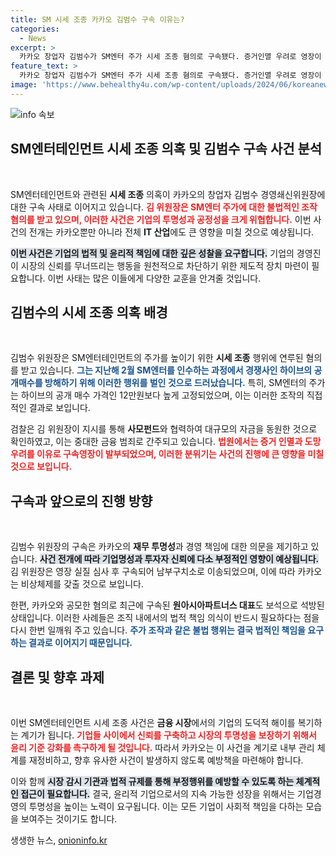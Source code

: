 ```yaml
---
title: SM 시세 조종 카카오 김범수 구속 이유는?
categories:
  - News
excerpt: >
  카카오 창업자 김범수가 SM엔터 주가 시세 조종 혐의로 구속됐다. 증거인멸 우려로 영장이 발부된 가운데, 검찰은 김 위원장의 직접 개입을 추적 중! 카카오의 운명이 어떻게 될지 귀추가 주목된다.
feature_text: >
  카카오 창업자 김범수가 SM엔터 주가 시세 조종 혐의로 구속됐다. 증거인멸 우려로 영장이 발부된 가운데, 검찰은 김 위원장의 직접 개입을 추적 중! 카카오의 운명이 어떻게 될지 귀추가 주목된다.
image: 'https://www.behealthy4u.com/wp-content/uploads/2024/06/koreanews.jpg'
---
```


<p><img src="https://www.behealthy4u.com/wp-content/uploads/2024/06/koreanews.jpg" alt="info 속보" /></p>

<h2 data-ke-size="size26">SM엔터테인먼트 시세 조종 의혹 및 김범수 구속 사건 분석</h2>

<p data-ke-size="size16">&nbsp;</p>

<p>SM엔터테인먼트와 관련된 <strong>시세 조종</strong> 의혹이 카카오의 창업자 김범수 경영쇄신위원장에 대한 구속 사태로 이어지고 있습니다. <b><span style="color: #ee2323;">김 위원장은 SM엔터 주가에 대한 불법적인 조작 혐의를 받고 있으며, 이러한 사건은 기업의 투명성과 공정성을 크게 위협합니다.</span></b> 이번 사건의 전개는 카카오뿐만 아니라 전체 <strong>IT 산업</strong>에도 큰 영향을 미칠 것으로 예상됩니다.</p>

<p><b><span style="background-color: #21538527;">이번 사건은 기업의 법적 및 윤리적 책임에 대한 깊은 성찰을 요구합니다.</span></b> 기업의 경영진이 시장의 신뢰를 무너뜨리는 행동을 원천적으로 차단하기 위한 제도적 장치 마련이 필요합니다. 이번 사태는 많은 이들에게 다양한 교훈을 안겨줄 것입니다.</p>

<h2 data-ke-size="size26">김범수의 시세 조종 의혹 배경</h2>

<p data-ke-size="size16">&nbsp;</p>

<p>김범수 위원장은 SM엔터테인먼트의 주가를 높이기 위한 <strong>시세 조종</strong> 행위에 연루된 혐의를 받고 있습니다. <b><span style="color: #1a5490;">그는 지난해 2월 SM엔터를 인수하는 과정에서 경쟁사인 하이브의 공개매수를 방해하기 위해 이러한 행위를 벌인 것으로 드러났습니다.</span></b> 특히, SM엔터의 주가는 하이브의 공개 매수 가격인 12만원보다 높게 고정되었으며, 이는 이러한 조작의 직접적인 결과로 보입니다.</p>

<p>검찰은 김 위원장이 지시를 통해 <strong>사모펀드</strong>와 협력하여 대규모의 자금을 동원한 것으로 확인하였고, 이는 중대한 금융 범죄로 간주되고 있습니다. <b><span style="color: #ee2323;">법원에서는 증거 인멸과 도망 우려를 이유로 구속영장이 발부되었으며, 이러한 분위기는 사건의 진행에 큰 영향을 미칠 것으로 보입니다.</span></b></p>

<h2 data-ke-size="size26">구속과 앞으로의 진행 방향</h2>

<p data-ke-size="size16">&nbsp;</p>

<p>김범수 위원장의 구속은 카카오의 <strong>재무 투명성</strong>과 경영 책임에 대한 의문을 제기하고 있습니다. <b><span style="background-color: #21538527;">사건 전개에 따라 기업명성과 투자자 신뢰에 다소 부정적인 영향이 예상됩니다.</span></b> 김 위원장은 영장 실질 심사 후 구속되어 남부구치소로 이송되었으며, 이에 따라 카카오는 비상체제를 갖출 것으로 보입니다.</p>

<p>한편, 카카오와 공모한 혐의로 최근에 구속된 <strong>원아시아파트너스 대표</strong>도 보석으로 석방된 상태입니다. 이러한 사례들은 조직 내에서의 법적 책임 의식이 반드시 필요하다는 점을 다시 한번 일깨워 주고 있습니다. <b><span style="color: #1a5490;">주가 조작과 같은 불법 행위는 결국 법적인 책임을 요구하는 결과로 이어지기 때문입니다.</span></b></p>

<h2 data-ke-size="size26">결론 및 향후 과제</h2>

<p data-ke-size="size16">&nbsp;</p>

<p>이번 SM엔터테인먼트 시세 조종 사건은 <strong>금융 시장</strong>에서의 기업의 도덕적 해이를 복기하는 계기가 됩니다. <b><span style="color: #ee2323;">기업들 사이에서 신뢰를 구축하고 시장의 투명성을 보장하기 위해서 윤리 기준 강화를 촉구하게 될 것입니다.</span></b> 따라서 카카오는 이 사건을 계기로 내부 관리 체계를 재정비하고, 향후 유사한 사건이 발생하지 않도록 예방책을 마련해야 합니다.</p>

<p>이와 함께 <b><span style="background-color: #21538527;">시장 감시 기관과 법적 규제를 통해 부정행위를 예방할 수 있도록 하는 체계적인 접근이 필요합니다.</span></b> 결국, 윤리적 기업으로서의 지속 가능한 성장을 위해서는 기업경영의 투명성을 높이는 노력이 요구됩니다. 이는 모든 기업이 사회적 책임을 다하는 모습을 보여주는 것이기도 합니다.</p>
생생한 뉴스, <a href="https://onioninfo.kr" rel="dofollow">onioninfo.kr</a>


